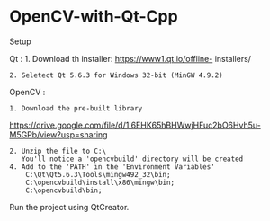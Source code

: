 # OpenCV-with-Qt-Cpp


Setup

Qt :
	1. Download th installer: https://www1.qt.io/offline-							    installers/

	2. Seletect Qt 5.6.3 for Windows 32-bit (MinGW 4.9.2)

OpenCV :

	1. Download the pre-built library 

https://drive.google.com/file/d/1I6EHK65hBHWwjHFuc2bO6Hvh5u-M5GPb/view?usp=sharing

	2. Unzip the file to C:\
	   You'll notice a 'opencvbuild' directory will be created
	4. Add to the 'PATH' in the 'Environment Variables' 
		C:\Qt\Qt5.6.3\Tools\mingw492_32\bin;
		C:\opencvbuild\install\x86\mingw\bin;
		C:\opencvbuild\bin;

Run the project using QtCreator.